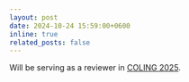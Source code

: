 ```yaml
---
layout: post
date: 2024-10-24 15:59:00+0600
inline: true
related_posts: false
---
```


Will be serving as a reviewer in [COLING 2025](https://coling2025.org/).

